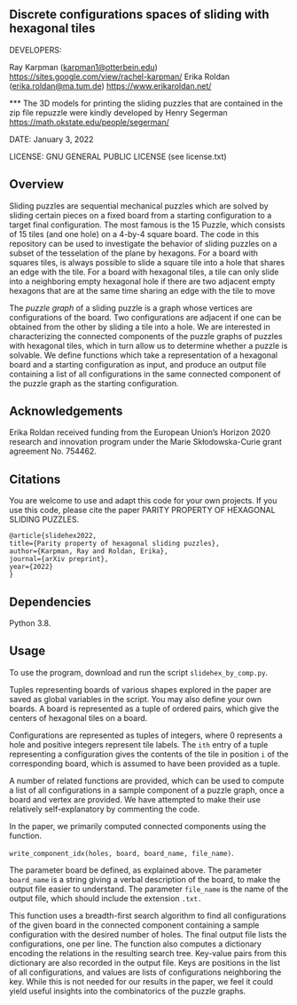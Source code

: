 ## Discrete configurations spaces of sliding with hexagonal tiles

DEVELOPERS:

Ray Karpman (karpman1@otterbein.edu) 
https://sites.google.com/view/rachel-karpman/
Erika Roldan (erika.roldan@ma.tum.de)
https://www.erikaroldan.net/


*** The 3D models for printing the sliding puzzles that are contained in the zip file repuzzle were kindly developed by Henry Segerman https://math.okstate.edu/people/segerman/

DATE: January 3, 2022

LICENSE: GNU GENERAL PUBLIC LICENSE (see license.txt)

## Overview

Sliding puzzles are sequential mechanical puzzles which are solved by sliding certain pieces on a fixed board from a starting configuration to a target final configuration. The most famous is the 15 Puzzle, which consists of 15 tiles (and one hole) on a 4-by-4 square board. The code in this repository can be used to investigate the behavior of sliding puzzles on a subset of the tesselation of the plane by hexagons. For a board with squares tiles, is always possible to slide a square tile into a hole that shares an edge with the tile. For a board with hexagonal tiles, a tile can only slide into a neighboring empty hexagonal hole if  there are two adjacent empty hexagons that are at the same time sharing an edge with the tile to move

The *puzzle graph* of a sliding puzzle is a graph whose vertices are configurations of the board. Two configurations are adjacent if one can be obtained from the other by sliding a tile into a hole. We are interested in characterizing the connected components of the puzzle graphs of puzzles with hexagonal tiles, which in turn allow us to determine whether a puzzle is solvable. We define functions which take a representation of a hexagonal board and a starting configuration as input, and produce an output file containing a list of all configurations in the same connected component of the puzzle graph as the starting configuration.

## Acknowledgements

Erika Roldan received funding from the European Union’s Horizon 2020 
research and innovation program under the Marie Skłodowska-Curie grant agreement No. 754462.

## Citations

You are welcome to use and adapt this code for your own projects. If you use this code, 
please cite the paper PARITY PROPERTY OF HEXAGONAL SLIDING PUZZLES. 

```
@article{slidehex2022,
title={Parity property of hexagonal sliding puzzles},
author={Karpman, Ray and Roldan, Erika},
journal={arXiv preprint},
year={2022}
}
```

## Dependencies

Python 3.8.

## Usage 

To use the program, download and run the script `slidehex_by_comp.py`. 

Tuples representing boards of various shapes explored in the paper
are saved as global variables in the script. You may also define your own boards.
A board is represented as a tuple of ordered pairs, 
which give the centers of hexagonal tiles on a board. 

Configurations are represented as tuples of integers, where 0 represents a hole
and positive integers represent tile labels. The `ith` entry of a tuple representing
a configuration gives the contents of the tile in position `i` of the corresponding board,
which is assumed to have been provided as a tuple. 

A number of related functions are provided, which can be used to compute a list
of all configurations in a sample component of a puzzle graph, once a board and vertex are provided.
We have attempted to make their use relatively self-explanatory by commenting the code.

In the paper, we primarily computed connected components using the function.

`write_component_idx(holes, board, board_name, file_name)`.

The parameter board be defined, as explained above. The parameter `board_name` is
a string giving a verbal description of the board, to make the output file 
easier to understand. The parameter `file_name` is the name of the output file, which should include
the extension `.txt.`

This function uses a breadth-first search algorithm to find all configurations of the given board
in the connected component containing a sample configuration with the 
desired number of holes. The final output file lists the configurations, one per line. The function also computes a 
dictionary encoding the relations in the resulting search tree. Key-value pairs from this dictionary
are also recorded in the output file. Keys are positions in the 
list of all configurations, and values are lists of configurations neighboring the key. 
While this is not needed for our results in the paper, we feel it could yield useful insights
into the combinatorics of the puzzle graphs.
